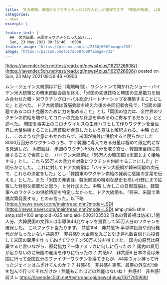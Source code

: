 ```yaml
---
title:  文大統領、米国からワクチンたった55万人分しか確保できず　「無能の極致」　★10    
categories:
- news
excerpt: |
  
feature_text: |
  ##  文大統領、米国からワクチンたった55万...
  Sun, 23 May 2021 08:36:46  +0900
feature_image: "https://picsum.photos/2560/600?image=733"
image: "https://picsum.photos/2560/600?image=733"
---
```


[https://lavender.5ch.net/test/read.cgi/news4plus/1621726606/](https://lavender.5ch.net/test/read.cgi/news4plus/1621726606/)
posted on Sun, 23 May 2021 08:36:46  +0900

<!--more-->

ムン・ジェイン大統領は21日（現地時間）、ワシントンで開かれたジョー・バイデン米大統領との韓米首脳会談を終え、「米国の先進技術と韓国の生産能力を組み合わせた韓・米ワクチングローバル総合パートナーシップを構築することにした」と述べた。 ドア大統領は首脳会談を終えた後の共同記者会見で、「当面の課題であるコロナ克服のために力を集めること」とし「両国の協力は、全世界のワクチンの供給を増やしてコロナの完全な終息を早めるのに寄与するだろう」とと述べた。 韓国を事実上のコロナウイルスの生産ハブとして作りワクチンを全世界に大量供給することに両首脳が合意したという意味と解釈される。中略 ただし、このような合意にもかかわらず、米国が海外に供給すると明らかにした8000万回分のワクチンのうち、すぐ韓国に導入できる分量は極めて限定的になる見通しだ。 両首脳は、米国のワクチン55万人分を取り寄せ、韓国軍全員に供給することで合意した。 バイデン大統領は「55万人の韓国軍は米軍とよく接触する」とし、これら55万人の兵力を対象にワクチンを供給することにした」と明らかにした。 これに対してドア大統領は「バイデン大統領が韓米同盟の次元で、これらの決定をした」とし「韓国軍のワクチン供給の発表に感謝の言葉を伝える」とした。また「米国の発表は、韓米同盟の特別な歴史を高い分野にまで拡張した特別な措置だと思う」と付け加えた。中略 しかしこの日両首脳は、韓国軍へのワクチンの供給時期を特定しなかった。ドア大統領も、「将来、米国で準備次第発表する」とのみ言った。以下略 [https://news.naver.com/main/read.nhn?mode=LSD](https://news.naver.com/main/read.nhn?mode=LSD) amp;;mid=shm amp;sid1=100 amp;oid=025 amp;aid=0003103502 日本の菅首相は訪米し1億人分、大韓民国の文罪人は半導体44兆ウォンを投資して55万人分のワクチンを確保した。 これファクト当たります。 共感104　非共感15 半導体投資や飛行機代ががもったいない 共感67　非共感9 大企業を丸ごと引き連れ数百億ドル投資して米国の雇用を作ってあげてワクチン50万人分を得てきた。 国内の原発は廃棄すると言いながら、原発協力？一体アメリカに何しに行ったの？ 国内の雇用が足りないのに米国の雇用を作りに行ったの？ 共感52　非共感6 日本の菅は米国に行って全国民分のファイザーワクチンを得てきたが、44兆ウォン持って行ったジェインはふざけてんのか？？ 共感49　非共感4 実際、最悪の外交だ!!金を包んで行ってそれだけか！無能もこれほどの無能はないね！ 共感41　非共感1 前スレ https://lavender.5ch.net/test/read.cgi/news4plus/1621700969/
